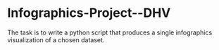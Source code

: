# Infographics-Project--DHV
The task is to write a python script that produces a single infographics visualization of a chosen dataset.
